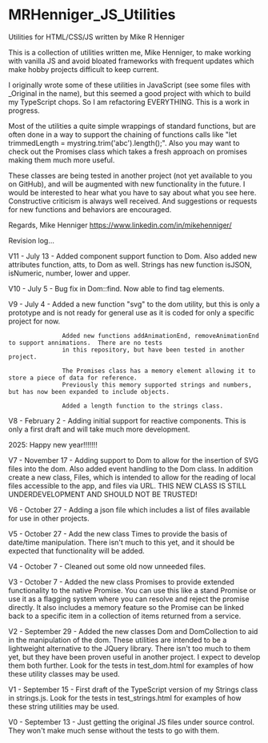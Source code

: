 # MRHenniger_JS_Utilities
 Utilities for HTML/CSS/JS written by Mike R Henniger

This is a collection of utilities written me, Mike Henniger, to make working with vanilla JS and avoid bloated 
frameworks with frequent updates which make hobby projects difficult to keep current.

I originally wrote some of these utilities in JavaScript (see some files with _Original in the name), but this seemed a 
good project with which to build my TypeScript chops. So I am refactoring EVERYTHING.  This is a work in progress.

Most of the utilities a quite simple wrappings of standard functions, but are often done in a way to support the 
chaining of functions calls like "let trimmedLength = mystring.trim('abc').length();".  Also you may want to check out
the Promises class which takes a fresh approach on promises making them much more useful.

These classes are being tested in another project (not yet available to you on GitHub), and will be augmented with new
functionality in the future.  I would be interested to hear what you have to say about what you see here.  Constructive 
criticism is always well received.  And suggestions or requests for new functions and behaviors are encouraged.

Regards,
Mike Henniger
https://www.linkedin.com/in/mikehenniger/



Revision log...

V11 - July 13    - Added component support function to Dom.  Also added new attributes function, atts, to Dom as well.
                   Strings has new function isJSON, isNumeric, number, lower and upper.

V10 - July 5     - Bug fix in Dom::find.  Now able to find tag elements.

V9 - July 4      - Added a new function "svg" to the dom utility, but this is only a prototype and is not ready for 
                   general use as it is coded for only a specific project for now.

                   Added new functions addAnimationEnd, removeAnimationEnd to support annimations.  There are no tests
                   in this repository, but have been tested in another project.

                   The Promises class has a memory element allowing it to store a piece of data for reference.
                   Previously this memory supported strings and numbers, but has now been expanded to include objects.

                   Added a length function to the strings class.

V8 - February 2  - Adding initial support for reactive components.  This is only a first draft and will take much more
                   development.

2025:  Happy new year!!!!!!!

V7 - November 17  - Adding support to Dom to allow for the insertion of SVG files into the dom.  Also added event
                    handling to the Dom class.  In addition create a new class, Files, which is intended to allow for 
                    the reading of local files accessible to the app, and files via URL.  THIS NEW CLASS IS STILL 
                    UNDERDEVELOPMENT AND SHOULD NOT BE TRUSTED!

V6 - October 27   - Adding a json file which includes a list of files available for use in other projects.

V5 - October 27   - Add the new class Times to provide the basis of date/time manipulation.  There isn't much to this
                    yet, and it should be expected that functionality will be added.

V4 - October 7    - Cleaned out some old now unneeded files.

V3 - October 7    - Added the new class Promises to provide extended functionality to the native Promise.  You can use
                    this like a stand Promise or use it as a flagging system where you can resolve and reject the 
                    promise directly.  It also includes a memory feature so the Promise can be linked back to a specific
                    item in a collection of items returned from a service.

V2 - September 29 - Added the new classes Dom and DomCollection to aid in the manipulation of the dom.  These 
                    utilities are intended to be a lightweight alternative to the JQuery library.  There isn't too much
                    to them yet, but they have been proven useful in another project.  I expect to develop them both 
                    further.  Look for the tests in test_dom.html for examples of how these utility classes may be used.

V1 - September 15 - First draft of the TypeScript version of my Strings class in strings.js.  Look for the tests in 
                    test_strings.html for examples of how these string utilities may be used.

V0 - September 13 - Just getting the original JS files under source control.  They won't make much sense without the 
                    tests to go with them.
